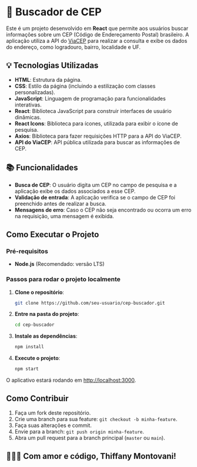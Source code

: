 # 🔎 Buscador de CEP

Este é um projeto desenvolvido em **React** que permite aos usuários buscar informações sobre um CEP (Código de Endereçamento Postal) brasileiro. A aplicação utiliza a API do [ViaCEP](https://viacep.com.br/) para realizar a consulta e exibe os dados do endereço, como logradouro, bairro, localidade e UF.

## 💡 Tecnologias Utilizadas

- **HTML**: Estrutura da página.
- **CSS**: Estilo da página (incluindo a estilização com classes personalizadas).
- **JavaScript**: Linguagem de programação para funcionalidades interativas.
- **React**: Biblioteca JavaScript para construir interfaces de usuário dinâmicas.
- **React Icons**: Biblioteca para ícones, utilizada para exibir o ícone de pesquisa.
- **Axios**: Biblioteca para fazer requisições HTTP para a API do ViaCEP.
- **API do ViaCEP**: API pública utilizada para buscar as informações de CEP.

## 📚 Funcionalidades

- **Busca de CEP**: O usuário digita um CEP no campo de pesquisa e a aplicação exibe os dados associados a esse CEP.
- **Validação de entrada**: A aplicação verifica se o campo de CEP foi preenchido antes de realizar a busca.
- **Mensagens de erro**: Caso o CEP não seja encontrado ou ocorra um erro na requisição, uma mensagem é exibida.

## Como Executar o Projeto

### Pré-requisitos

- **Node.js** (Recomendado: versão LTS)

### Passos para rodar o projeto localmente

1. **Clone o repositório**:

    ```bash
    git clone https://github.com/seu-usuario/cep-buscador.git
    ```

2. **Entre na pasta do projeto**:

    ```bash
    cd cep-buscador
    ```

3. **Instale as dependências**:

    ```bash
    npm install
    ```

4. **Execute o projeto**:

    ```bash
    npm start
    ```

O aplicativo estará rodando em [http://localhost:3000](http://localhost:3000).


## Como Contribuir

1. Faça um fork deste repositório.
2. Crie uma branch para sua feature: `git checkout -b minha-feature`.
3. Faça suas alterações e commit.
4. Envie para a branch: `git push origin minha-feature`.
5. Abra um pull request para a branch principal (`master` ou `main`).

## 👩🏾‍💻 Com amor e código, Thiffany Montovani!

